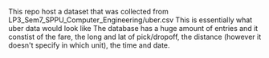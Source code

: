 This repo host a dataset that was collected from LP3_Sem7_SPPU_Computer_Engineering/uber.csv
This is essentially what uber data would look like
The database has a huge amount of entries and it constist of the fare, the long and lat of pick/dropoff, the distance (however it doesn't specify in which unit), the time and date.

